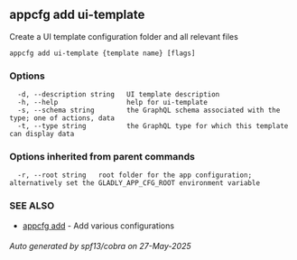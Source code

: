 ## appcfg add ui-template

Create a UI template configuration folder and all relevant files

```
appcfg add ui-template {template name} [flags]
```

### Options

```
  -d, --description string   UI template description
  -h, --help                 help for ui-template
  -s, --schema string        the GraphQL schema associated with the type; one of actions, data
  -t, --type string          the GraphQL type for which this template can display data
```

### Options inherited from parent commands

```
  -r, --root string   root folder for the app configuration; alternatively set the GLADLY_APP_CFG_ROOT environment variable
```

### SEE ALSO

* [appcfg add](appcfg_add.md)	 - Add various configurations

###### Auto generated by spf13/cobra on 27-May-2025
